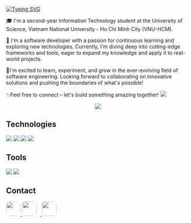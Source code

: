 [![Typing SVG](https://readme-typing-svg.demolab.com?font=&weight=600&pause=1000&width=435&lines=Hello%2C+I'm+Khoa)](https://git.io/typing-svg)

🎓 I'm a second-year Information Technology student at the University of Science, Vietnam National University - Ho Chi Minh City (VNU-HCM).

🚀 I'm a software developer with a passion for continuous learning and exploring new technologies. Currently, I'm diving deep into cutting-edge frameworks and tools, eager to expand my knowledge and apply it to real-world projects.

📖I'm excited to learn, experiment, and grow in the ever-evolving field of software engineering. Looking forward to collaborating on innovative solutions and pushing the boundaries of what's possible!

✨Feel free to connect – let's build something amazing together!
![](https://hit.yhype.me/github/profile?account_id=155945645)
<p align="center">
<img src="https://komarev.com/ghpvc/?username=KhoaNguyen-HCMUS&style=flat-square&color=00008B" />
</p>

## Technologies
<img src="https://skill-icons-livid.vercel.app/icons?i=html,css,js,cpp,python&gap=60" />

<img src="https://skill-icons-livid.vercel.app/icons?i=vite,nodejs,react,tailwind,sass,gtk&gap=60">

<img src="https://skill-icons-livid.vercel.app/icons?i=sqlite,mysql&gap=60">

<img src="https://skill-icons-livid.vercel.app/icons?i=latex,md,jupyter&gap=60">

## Tools
<img src="https://skill-icons-livid.vercel.app/icons?i=figma,postman,vercel,vscode&gap=60">

<img src="https://skill-icons-livid.vercel.app/icons?i=photoshop,premiere,illustrator&gap=60">

## Contact

<a href="https://www.linkedin.com/in/khoanguyenhcmus" target="_blank">
  <img src="https://cdn.jsdelivr.net/gh/devicons/devicon/icons/linkedin/linkedin-original.svg" width="40" style="border-radius: 10px;"/>
</a>
<a href="https://www.facebook.com/nlh.anhkhoa" target="_blank">
  <img src="https://upload.wikimedia.org/wikipedia/commons/b/b9/2023_Facebook_icon.svg" width="40" style="border-radius: 8px; margin-right: 10px;" />
</a>
<a href="mailto:anhkhoa515.dev@gmail.com" target="_blank">
  <img src="https://upload.wikimedia.org/wikipedia/commons/7/7e/Gmail_icon_%282020%29.svg" width="40" style="border-radius: 8px; margin-right: 10px;" />
</a>